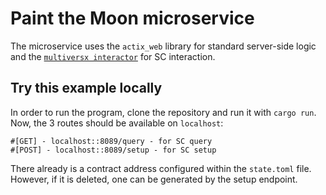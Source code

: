 # Paint the Moon microservice

The microservice uses the `actix_web` library for standard server-side logic and the [`multiversx interactor`](https://docs.multiversx.com/developers/meta/interactor/interactors-overview/) for SC interaction. 

## Try this example locally

In order to run the program, clone the repository and run it with `cargo run`.
Now, the 3 routes should be available on `localhost`:
```
#[GET] - localhost::8089/query - for SC query
#[POST] - localhost::8089/setup - for SC setup
```

There already is a contract address configured within the `state.toml` file.
However, if it is deleted, one can be generated by the setup endpoint.